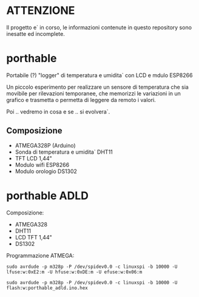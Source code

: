 ATTENZIONE
==========
Il progetto e` in corso, le informazioni contenute in questo repository sono inesatte ed incomplete.

# porthable
Portabile (?) "logger" di temperatura e umidita` con LCD e mdulo ESP8266

Un piccolo esperimento per realizzare un sensore di temperatura che sia movibile per rilevazioni temporanee, che memorizzi le variazioni in un grafico e trasmetta o permetta di leggere da remoto i valori.

Poi .. vedremo in cosa e se .. si evolvera`.

## Composizione
* ATMEGA328P (Arduino)
* Sonda di temperatura e umidita` DHT11
* TFT LCD 1,44"
* Modulo wifi ESP8266
* Modulo orologio DS1302

# porthable ADLD
Composizione:
* ATMEGA328
* DHT11
* LCD TFT 1,44"
* DS1302

Programmazione ATMEGA:
<pre><code>sudo avrdude -p m328p -P /dev/spidev0.0 -c linuxspi -b 10000 -U lfuse:w:0xE2:m -U hfuse:w:0xDE:m -U efuse:w:0x06:m</code></pre>
<pre><code>sudo avrdude -p m328p -P /dev/spidev0.0 -c linuxspi -b 10000 -U flash:w:porthable_adld.ino.hex</code></pre>